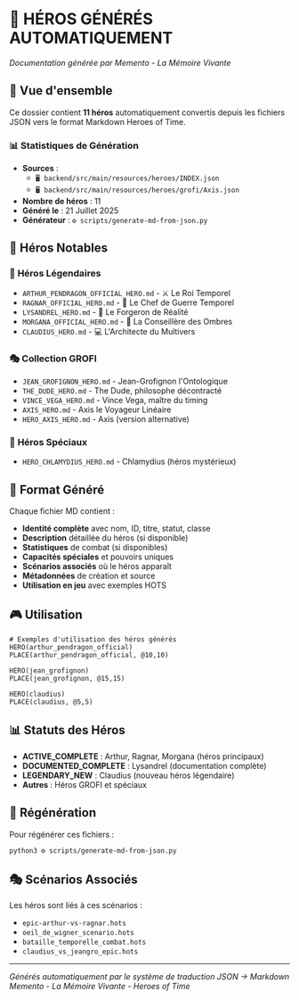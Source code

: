 # 👑 HÉROS GÉNÉRÉS AUTOMATIQUEMENT

*Documentation générée par Memento - La Mémoire Vivante*

## 🎯 **Vue d'ensemble**

Ce dossier contient **11 héros** automatiquement convertis depuis les fichiers JSON vers le format Markdown Heroes of Time.

### 📊 **Statistiques de Génération**
- **Sources** : 
  - `🖥️ backend/src/main/resources/heroes/INDEX.json`
  - `🖥️ backend/src/main/resources/heroes/grofi/Axis.json`
- **Nombre de héros** : 11
- **Généré le** : 21 Juillet 2025
- **Générateur** : `⚙️ scripts/generate-md-from-json.py`

## 🌟 **Héros Notables**

### 👑 **Héros Légendaires**
- `ARTHUR_PENDRAGON_OFFICIAL_HERO.md` - ⚔️ Le Roi Temporel
- `RAGNAR_OFFICIAL_HERO.md` - 🏹 Le Chef de Guerre Temporel
- `LYSANDREL_HERO.md` - 🔮 Le Forgeron de Réalité
- `MORGANA_OFFICIAL_HERO.md` - 🌙 La Conseillère des Ombres
- `CLAUDIUS_HERO.md` - 💻 L'Architecte du Multivers

### 🎭 **Collection GROFI**
- `JEAN_GROFIGNON_HERO.md` - Jean-Grofignon l'Ontologique
- `THE_DUDE_HERO.md` - The Dude, philosophe décontracté
- `VINCE_VEGA_HERO.md` - Vince Vega, maître du timing
- `AXIS_HERO.md` - Axis le Voyageur Linéaire
- `HERO_AXIS_HERO.md` - Axis (version alternative)

### 🤖 **Héros Spéciaux**
- `HERO_CHLAMYDIUS_HERO.md` - Chlamydius (héros mystérieux)

## 🔧 **Format Généré**

Chaque fichier MD contient :
- **Identité complète** avec nom, ID, titre, statut, classe
- **Description** détaillée du héros (si disponible)
- **Statistiques** de combat (si disponibles)
- **Capacités spéciales** et pouvoirs uniques
- **Scénarios associés** où le héros apparaît
- **Métadonnées** de création et source
- **Utilisation en jeu** avec exemples HOTS

## 🎮 **Utilisation**

```hots
# Exemples d'utilisation des héros générés
HERO(arthur_pendragon_official)
PLACE(arthur_pendragon_official, @10,10)

HERO(jean_grofignon)
PLACE(jean_grofignon, @15,15)

HERO(claudius)
PLACE(claudius, @5,5)
```

## 📊 **Statuts des Héros**

- **ACTIVE_COMPLETE** : Arthur, Ragnar, Morgana (héros principaux)
- **DOCUMENTED_COMPLETE** : Lysandrel (documentation complète)
- **LEGENDARY_NEW** : Claudius (nouveau héros légendaire)
- **Autres** : Héros GROFI et spéciaux

## 🔄 **Régénération**

Pour régénérer ces fichiers :
```bash
python3 ⚙️ scripts/generate-md-from-json.py
```

## 🎭 **Scénarios Associés**

Les héros sont liés à ces scénarios :
- `epic-arthur-vs-ragnar.hots`
- `oeil_de_wigner_scenario.hots`
- `bataille_temporelle_combat.hots`
- `claudius_vs_jeangro_epic.hots`

---

*Générés automatiquement par le système de traduction JSON → Markdown*  
*Memento - La Mémoire Vivante - Heroes of Time* 